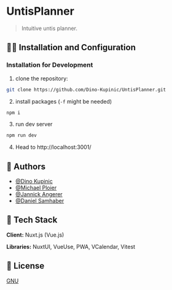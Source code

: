 # UntisPlanner

> Intuitive untis planner.

## 😮‍💨 Installation and Configuration

### Installation for Development
1. clone the repository:
```bash
git clone https://github.com/Dino-Kupinic/UntisPlanner.git
```
2. install packages (```-f``` might be needed)
```bash
npm i 
```
3. run dev server
```bash
npm run dev
```

4. Head to http://localhost:3001/ 
   
## 🤠 Authors

- [@Dino Kupinic](https://www.github.com/Dino-Kupinic)
- [@Michael Ploier](https://www.github.com/MPloier)
- [@Jannick Angerer](https://www.github.com/Neuery17Alt)
- [@Daniel Samhaber](https://www.github.com/dsamhabe)

## 🕺 Tech Stack

**Client:** Nuxt.js (Vue.js)

**Libraries:** NuxtUI, VueUse, PWA, VCalendar, Vitest

## 🦋 License

[GNU](https://choosealicense.com/licenses/gpl-3.0/)


